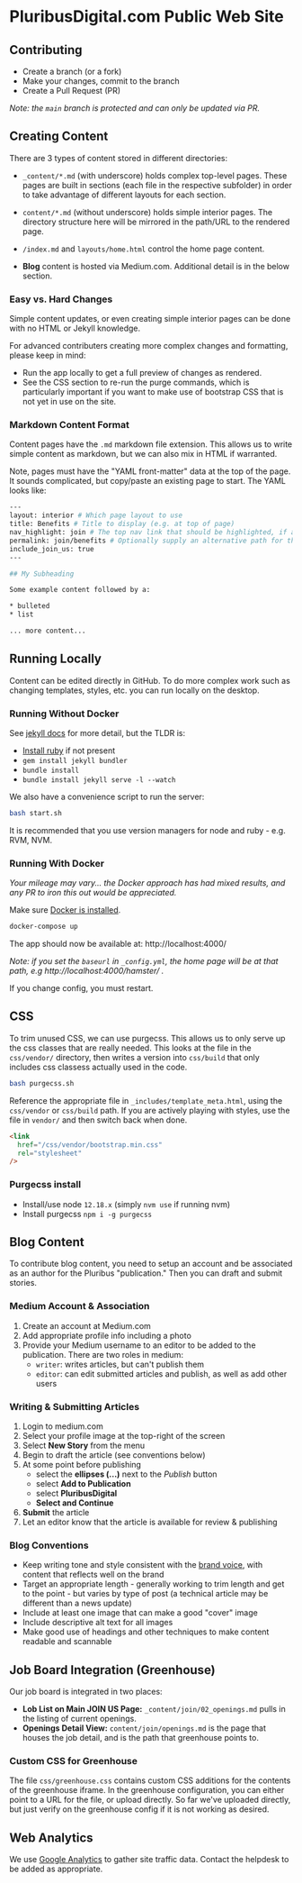 # PluribusDigital.com Public Web Site

## Contributing

* Create a branch (or a fork)
* Make your changes, commit to the branch
* Create a Pull Request (PR)

_Note: the `main` branch is protected and can only be updated via PR._

## Creating Content

There are 3 types of content stored in different directories:

* `_content/*.md` (with underscore) holds complex top-level pages. These pages are built in sections (each file in the respective subfolder) in order to take advantage of different layouts for each section.

* `content/*.md` (without underscore) holds simple interior pages. The directory structure here will be mirrored in the path/URL to the rendered page.

* `/index.md` and `layouts/home.html` control the home page content.

* __Blog__ content is hosted via Medium.com. Additional detail is in the below section.

### Easy vs. Hard Changes

Simple content updates, or even creating simple interior pages can be done with no HTML or Jekyll knowledge. 

For advanced contributers creating more complex changes and formatting, please keep in mind:
* Run the app locally to get a full preview of changes as rendered.
* See the CSS section to re-run the purge commands, which is particularly important if you want to make use of bootstrap CSS that is not yet in use on the site.

### Markdown Content Format

Content pages have the `.md` markdown file extension. This allows us to write simple content as markdown, but we can also mix in HTML if warranted.

Note, pages must have the "YAML front-matter" data at the top of the page. It sounds complicated, but copy/paste an existing page to start. The YAML looks like:

```bash
---
layout: interior # Which page layout to use
title: Benefits # Title to display (e.g. at top of page)
nav_highlight: join # The top nav link that should be highlighted, if applicable
permalink: join/benefits # Optionally supply an alternative path for the generated page
include_join_us: true
---

## My Subheading

Some example content followed by a:

* bulleted
* list

... more content...

```

## Running Locally

Content can be edited directly in GitHub. To do more complex work such as changing templates, styles, etc. you can run locally on the desktop.

### Running Without Docker

See [jekyll docs](https://jekyllrb.com/) for more detail, but the TLDR is:

* [Install ruby](https://www.ruby-lang.org/en/documentation/installation/) if not present
* `gem install jekyll bundler`
* `bundle install`
* `bundle install jekyll serve -l --watch`

We also have a convenience script to run the server:

```bash
bash start.sh
```

It is recommended that you use version managers for node and ruby - e.g. RVM, NVM.

### Running With Docker

_Your mileage may vary... the Docker approach has had mixed results, and any PR to iron this out would be appreciated._

Make sure [Docker is installed](https://www.docker.com/products/docker-desktop).

```bash
docker-compose up
```

The app should now be available at: http://localhost:4000/

_Note: if you set the `baseurl` in `_config.yml`, the home page will be at that path, e.g http://localhost:4000/hamster/ ._

If you change config, you must restart.

## CSS

To trim unused CSS, we can use purgecss. This allows us to only serve up the css classes that are really needed. This looks at the file in the `css/vendor/` directory, then writes a version into `css/build` that only includes css classess actually used in the code.

```bash
bash purgecss.sh
```

Reference the appropriate file in `_includes/template_meta.html`, using the `css/vendor` or `css/build` path. If you are actively playing with styles, use the file in `vendor/` and then switch back when done.

```html
<link
  href="/css/vendor/bootstrap.min.css"
  rel="stylesheet"
/>
```

### Purgecss install

* Install/use node `12.18.x` (simply `nvm use` if running nvm)
* Install purgecss `npm i -g purgecss`

## Blog Content

To contribute blog content, you need to setup an account and be associated as an author for the Pluribus "publication." Then you can draft and submit stories.

### Medium Account & Association

1. Create an account at Medium.com
2. Add appropriate profile info including a photo
3. Provide your Medium username to an editor to be added to the publication. There are two roles in medium:
    * `writer`: writes articles, but can't publish them 
    * `editor`: can edit submitted articles and publish, as well as add other users

### Writing & Submitting Articles

1. Login to medium.com
2. Select your profile image at the top-right of the screen
3. Select **New Story** from the menu
4. Begin to draft the article (see conventions below)
5. At some point before publishing
    * select the **ellipses (...)** next to the *Publish* button
    * select **Add to Publication**
    * select **PluribusDigital**
    * **Select and Continue**
6. **Submit** the article
7. Let an editor know that the article is available for review & publishing

### Blog Conventions

* Keep writing tone and style consistent with the [brand voice](https://github.com/PluribusDigital/playbook/blob/main/branding/guide.md), with content that reflects well on the brand
* Target an appropriate length - generally working to trim length and get to the point - but varies by type of post (a technical article may be different than a news update)
* Include at least one image that can make a good "cover" image
* Include descriptive alt text for all images
* Make good use of headings and other techniques to make content readable and scannable

## Job Board Integration (Greenhouse)

Our job board is integrated in two places:

- **Lob List on Main JOIN US Page:** `_content/join/02_openings.md` pulls in the listing of current openings.
- **Openings Detail View:** `content/join/openings.md` is the page that houses the job detail, and is the path that greenhouse points to.

### Custom CSS for Greenhouse

The file `css/greenhouse.css` contains custom CSS additions for the contents of the greenhouse iframe. In the greenhouse configuration, you can either point to a URL for the file, or upload directly. So far we've uploaded directly, but just verify on the greenhouse config if it is not working as desired.

## Web Analytics

We use [Google Analytics](https://analytics.google.com/) to gather site traffic data. Contact the helpdesk to be added as appropriate.
